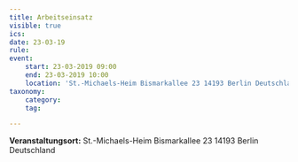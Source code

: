 ```yaml
---
title: Arbeitseinsatz
visible: true
ics: 
date: 23-03-19
rule: 
event:
	start: 23-03-2019 09:00
	end: 23-03-2019 10:00
	location: 'St.-Michaels-Heim Bismarkallee 23 14193 Berlin Deutschland'
taxonomy:
	category: 
	tag: 

---
```




**Veranstaltungsort:** St.-Michaels-Heim
Bismarkallee 23
14193 Berlin
Deutschland

